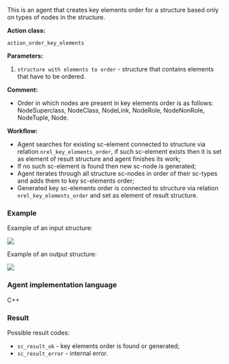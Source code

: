 This is an agent that creates key elements order for a structure based only on types of nodes in the structure.

**Action class:**

`action_order_key_elements`

**Parameters:**

1. `structure with elements to order` - structure that contains elements that have to be ordered.

**Comment:**

* Order in which nodes are present in key elements order is as follows: NodeSuperclass, NodeClass, NodeLink, NodeRole, NodeNonRole, NodeTuple, Node.

**Workflow:**

* Agent searches for existing sc-element connected to structure via relation `nrel_key_elements_order`, if such sc-element exists then it is set as element of result structure and agent finishes its work;
* If no such sc-element is found then new sc-node is generated;
* Agent iterates through all structure sc-nodes in order of their sc-types and adds them to key sc-elements order;
* Generated key sc-elements order is connected to structure via relation `nrel_key_elements_order` and set as element of result structure.

### Example

Example of an input structure:

<img src="../images/dummy_key_elements_orderer_agent_input.png"></img>

Example of an output structure:

<img src="../images/dummy_key_elements_orderer_agent_output.png"></img>

### Agent implementation language
C++

### Result

Possible result codes:

* `sc_result_ok` - key elements order is found or generated;
* `sc_result_error` - internal error.
